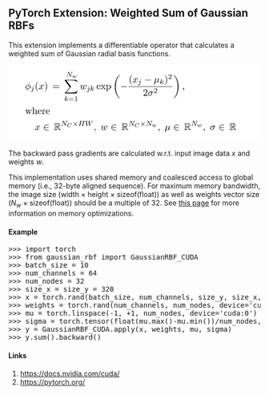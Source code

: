 ## PyTorch Extension: Weighted Sum of Gaussian RBFs

This extension implements a differentiable operator that calculates a weighted sum of Gaussian radial basis functions.

![formula](figures/gaussian_rbf.svg "Formula")

The backward pass gradients are calculated w.r.t. input image data *x* and weights *w*.

This implementation uses shared memory and
coalesced access to global memory (i.e., 32-byte aligned sequence).
For maximum memory bandwidth, the image size (width &times; height &times; sizeof(float))
as well as weights vector size (*N*<sub>*w*</sub> &times; sizeof(float)) should be a multiple of 32.
See [this page](https://docs.nvidia.com/cuda/cuda-c-best-practices-guide/index.html#memory-optimizations)
for more information on memory optimizations.

#### Example
<pre>
>>> import torch
>>> from gaussian_rbf import GaussianRBF_CUDA
>>> batch_size = 10
>>> num_channels = 64
>>> num_nodes = 32
>>> size_x = size_y = 320
>>> x = torch.rand(batch_size, num_channels, size_y, size_x, device='cuda:0') * 2 - 1
>>> weights = torch.rand(num_channels, num_nodes, device='cuda:0', requires_grad=True)
>>> mu = torch.linspace(-1, +1, num_nodes, device='cuda:0')
>>> sigma = torch.tensor(float(mu.max()-mu.min())/num_nodes, device='cuda:0')
>>> y = GaussianRBF_CUDA.apply(x, weights, mu, sigma)
>>> y.sum().backward()
</pre>

#### Links
1. https://docs.nvidia.com/cuda/
2. https://pytorch.org/
